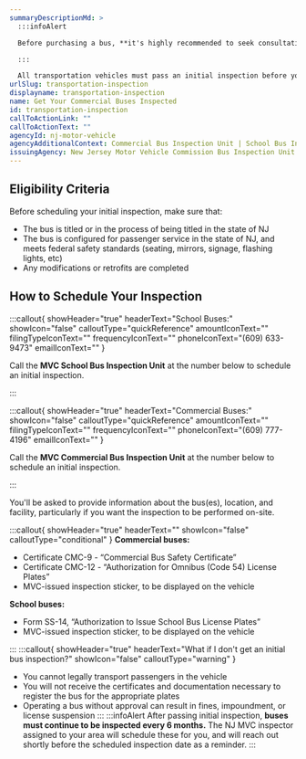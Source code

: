 ```yaml
---
summaryDescriptionMd: >
  :::infoAlert

  Before purchasing a bus, **it's highly recommended to seek consultation from a transportation specialist or licensed NJ bus dealer.** This will ensure that your bus can be legally operated within the state of NJ.

  :::

  All transportation vehicles must pass an initial inspection before you register them for Omnibus (code 54) or s1/s2 plates.
urlSlug: transportation-inspection
displayname: transportation-inspection
name: Get Your Commercial Buses Inspected
id: transportation-inspection
callToActionLink: ""
callToActionText: ""
agencyId: nj-motor-vehicle
agencyAdditionalContext: Commercial Bus Inspection Unit | School Bus Inspection Unit
issuingAgency: New Jersey Motor Vehicle Commission Bus Inspection Unit
---
```

## Eligibility Criteria

Before scheduling your initial inspection, make sure that:

* The bus is titled or in the process of being titled in the state of NJ
* The bus is configured for passenger service in the state of NJ, and meets federal safety standards (seating, mirrors, signage, flashing lights, etc)
* Any modifications or retrofits are completed

## How to Schedule Your Inspection

:::callout{ showHeader="true" headerText="School Buses:" showIcon="false" calloutType="quickReference" amountIconText="" filingTypeIconText="" frequencyIconText="" phoneIconText="(609) 633-9473" emailIconText="" }

Call the **MVC School Bus Inspection Unit** at the number below to schedule an initial inspection.

:::

:::callout{ showHeader="true" headerText="Commercial Buses:" showIcon="false" calloutType="quickReference" amountIconText="" filingTypeIconText="" frequencyIconText="" phoneIconText="(609) 777-4196" emailIconText="" }

Call the **MVC Commercial Bus Inspection Unit** at the number below to schedule an initial inspection.

:::

You'll be asked to provide information about the bus(es), location, and facility, particularly if you want the inspection to be performed on-site.

:::callout{ showHeader="true" headerText="" showIcon="false" calloutType="conditional" }
**Commercial buses:**

* Certificate CMC-9 - “Commercial Bus Safety Certificate”
* Certificate CMC-12 - “Authorization for Omnibus (Code 54) License Plates”
* MVC-issued inspection sticker, to be displayed on the vehicle


**School buses:**

* Form SS-14, “Authorization to Issue School Bus License Plates”
* MVC-issued inspection sticker, to be displayed on the vehicle


:::
:::callout{ showHeader="true" headerText="What if I don't get an initial bus inspection?" showIcon="false" calloutType="warning" }

* You cannot legally transport passengers in the vehicle
* You will not receive the certificates and documentation necessary to register the bus for the appropriate plates
* Operating a bus without approval can result in fines, impoundment, or license suspension
  :::
  :::infoAlert
  After passing initial inspection, **buses must continue to be inspected every 6 months.** The NJ MVC inspector assigned to your area will schedule these for you, and will reach out shortly before the scheduled inspection date as a reminder.
  :::